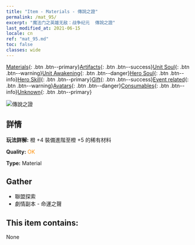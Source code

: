 ```yaml
---
title: "Item - Materials - 傳說之證"
permalink: /mat_95/
excerpt: "魔法门之英雄无敌：战争纪元  傳說之證"
last_modified_at: 2021-06-15
locale: cn
ref: "mat_95.md"
toc: false
classes: wide
---
```

 [Materials](/ItemsCN/){: .btn .btn--primary}[Artifacts](/ItemsCN/Artifacts/){: .btn .btn--success}[Unit Soul](/ItemsCN/UnitSoul/){: .btn .btn--warning}[Unit Awakening](/ItemsCN/UnitAwakening/){: .btn .btn--danger}[Hero Soul](/ItemsCN/HeroSoul/){: .btn .btn--info}[Hero Skill](/ItemsCN/HeroSkill/){: .btn .btn--primary}[Gift](/ItemsCN/Gift/){: .btn .btn--success}[Event related](/ItemsCN/Events/){: .btn .btn--warning}[Avatars](/ItemsCN/Avatars/){: .btn .btn--danger}[Consumables](/ItemsCN/Consumables/){: .btn .btn--info}[Unknown](/ItemsCN/Unknown/){: .btn .btn--primary}

 ![傳說之證](/images/t/i_cailiao_hexin3.png)

## 詳情
 **玩法詳解:** 橙 +4 裝備進階至橙 +5 的稀有材料

 **Quality:** <span style="color: #FF8C00">OK</span>

 **Type:** Material

## Gather

*    聯盟探索 
*    劇情副本 - 命運之聲 

## This item contains:

  None

